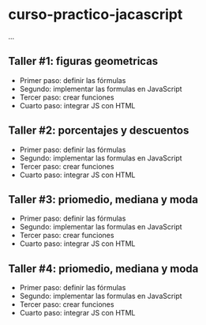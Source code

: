 # curso-practico-jacascript

...

## Taller #1: figuras geometricas

- Primer paso: definir las fórmulas
- Segundo: implementar las formulas en JavaScript
- Tercer paso: crear funciones
- Cuarto paso: integrar JS con HTML

## Taller #2: porcentajes y descuentos

- Primer paso: definir las fórmulas
- Segundo: implementar las formulas en JavaScript
- Tercer paso: crear funciones
- Cuarto paso: integrar JS con HTML

## Taller #3: priomedio, mediana y moda

- Primer paso: definir las fórmulas
- Segundo: implementar las formulas en JavaScript
- Tercer paso: crear funciones
- Cuarto paso: integrar JS con HTML

## Taller #4: priomedio, mediana y moda

- Primer paso: definir las fórmulas
- Segundo: implementar las formulas en JavaScript
- Tercer paso: crear funciones
- Cuarto paso: integrar JS con HTML